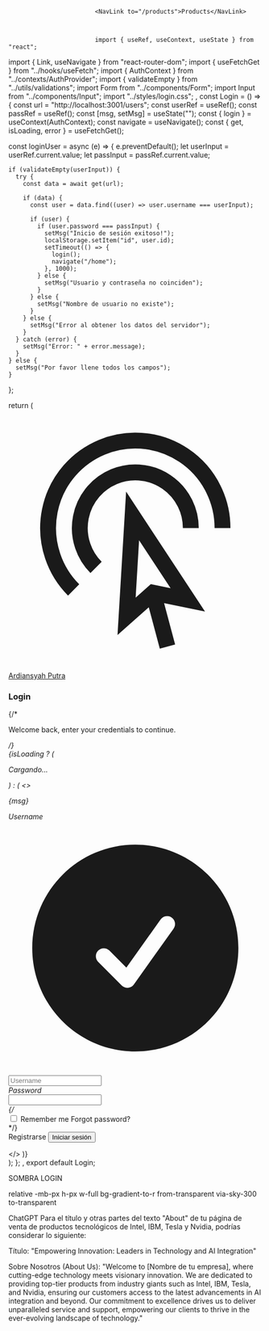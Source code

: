 
                            <NavLink to="/products">Products</NavLink>



                            import { useRef, useContext, useState } from "react";
import { Link, useNavigate } from "react-router-dom";
import { useFetchGet } from "../hooks/useFetch";
import { AuthContext } from "../contexts/AuthProvider";
import { validateEmpty } from "../utils/validations";
import Form from "../components/Form";
import Input from "../components/Input";
import "../styles/login.css";
,
const Login = () => {
  const url = "http://localhost:3001/users";
  const userRef = useRef();
  const passRef = useRef();
  const [msg, setMsg] = useState("");
  const { login } = useContext(AuthContext);
  const navigate = useNavigate();
  const { get, isLoading, error } = useFetchGet();

  const loginUser = async (e) => {
    e.preventDefault();
    let userInput = userRef.current.value;
    let passInput = passRef.current.value;

    if (validateEmpty(userInput)) {
      try {
        const data = await get(url);

        if (data) {
          const user = data.find((user) => user.username === userInput);

          if (user) {
            if (user.password === passInput) {
              setMsg("Inicio de sesión exitoso!");
              localStorage.setItem("id", user.id);
              setTimeout(() => {
                login();
                navigate("/home");
              }, 1000);
            } else {
              setMsg("Usuario y contraseña no coinciden");
            }
          } else {
            setMsg("Nombre de usuario no existe");
          }
        } else {
          setMsg("Error al obtener los datos del servidor");
        }
      } catch (error) {
        setMsg("Error: " + error.message);
      }
    } else {
      setMsg("Por favor llene todos los campos");
    }
  };

  return (
    <div className="bg-black text-white flex min-h-screen flex-col items-center pt-16 sm:justify-center sm:pt-0">
      <a href="#">
        <div className="text-foreground font-semibold text-2xl tracking-tighter mx-auto flex items-center gap-2">
          <div>
            <svg
              xmlns="http://www.w3.org/2000/svg"
              fill="none"
              viewBox="0 0 24 24"
              stroke-width="1.5"
              stroke="currentColor"
              className="w-6 h-6"
            >
              <path
                strokeLinecap="round"
                strokeLinejoin="round"
                d="M15.042 21.672 13.684 16.6m0 0-2.51 2.225.569-9.47 5.227 7.917-3.286-.672Zm-7.518-.267A8.25 8.25 0 1 1 20.25 10.5M8.288 14.212A5.25 5.25 0 1 1 17.25 10.5"
              />
            </svg>
          </div>
          Ardiansyah Putra
        </div>
      </a>
      <div className="relative mt-12 w-full max-w-lg sm:mt-10">
        <div className="relative -mb-px h-px w-full bg-gradient-to-r from-transparent via-sky-300 to-transparent"></div>
        <div className="mx-5 border dark:border-b-white/50 dark:border-t-white/50 border-b-white/20 sm:border-t-white/20 shadow-[20px_0_20px_20px] shadow-slate-500/10 dark:shadow-white/20 rounded-lg border-white/20 border-l-white/20 border-r-white/20 sm:shadow-sm lg:rounded-xl lg:shadow-none">
          <div className="flex flex-col p-6">
            <h3 className="text-xl font-semibold leading-6 tracking-tighter">Login</h3>
            {/* <p className="mt-1.5 text-sm font-medium text-white/50">
              Welcome back, enter your credentials to continue.
            </p> */}
          </div>
          <div className="p-6 pt-0">
            {isLoading ? (
              <p>Cargando...</p>
            ) : (
              <>
                <p className="mt-1.5 text-sm font-medium text-white/50 py-5">{msg}</p>
                <Form handleSubmit={loginUser}>
                  <div className="group relative rounded-lg border focus-within:border-sky-200 px-3 pb-1.5 pt-2.5 duration-200 focus-within:ring focus-within:ring-sky-300/30">
                    <div className="flex justify-between">
                      <label className="text-xs font-medium text-muted-foreground group-focus-within:text-white text-gray-400">
                        Username
                      </label>
                      <div className="absolute right-3 translate-y-2 text-green-200">
                        <svg
                          xmlns="http://www.w3.org/2000/svg"
                          viewBox="0 0 24 24"
                          fill="currentColor"
                          className="w-6 h-6"
                        >
                          <path
                            fillRule="evenodd"
                            d="M2.25 12c0-5.385 4.365-9.75 9.75-9.75s9.75 4.365 9.75 9.75-4.365 9.75-9.75 9.75S2.25 17.385 2.25 12Zm13.36-1.814a.75.75 0 1 0-1.22-.872l-3.236 4.53L9.53 12.22a.75.75 0 0 0-1.06 1.06l2.25 2.25a.75.75 0 0 0 1.14-.094l3.75-5.25Z"
                            clipRule="evenodd"
                          />
                        </svg>
                      </div>
                    </div>
                    <input
                      type="text"
                      ref={userRef}
                      name="username"
                      placeholder="Username"
                      autoComplete="off"
                      className="block w-full border-0 bg-transparent p-0 text-sm file:my-1 file:rounded-full file:border-0 file:bg-accent file:px-4 file:py-2 file:font-medium placeholder:text-muted-foreground/90 focus:outline-none focus:ring-0 sm:leading-7 text-foreground"
                    />
                  </div>
                  <div className="mt-4">
                    <div className="group relative rounded-lg border focus-within:border-sky-200 px-3 pb-1.5 pt-2.5 duration-200 focus-within:ring focus-within:ring-sky-300/30">
                      <div className="flex justify-between">
                        <label className="text-xs font-medium text-muted-foreground group-focus-within:text-white text-gray-400">
                          Password
                        </label>
                      </div>
                      <div className="flex items-center">
                        <input
                          type="password"
                          ref={passRef}
                          name="password"
                          className="block w-full border-0 bg-transparent p-0 text-sm file:my-1 placeholder:text-muted-foreground/90 focus:outline-none focus:ring-0 focus:ring-teal-500 sm:leading-7 text-foreground"
                        />
                      </div>
                    </div>
                  </div>
                  {/* <div className="mt-4 flex items-center justify-between">
                    <label className="flex items-center gap-2">
                      <input
                        type="checkbox"
                        name="remember"
                        className="outline-none focus:outline focus:outline-sky-300"
                      />
                      <span className="text-xs">Remember me</span>
                    </label>
                    <Link
                      to="/forgot-password"
                      className="text-sm font-medium text-foreground underline"
                    >
                      Forgot password?
                    </Link>
                  </div> */}
                  <div className="mt-4 flex items-center justify-end gap-x-2">
                    <Link
                      to="/signup"
                      className="inline-flex items-center justify-center rounded-md text-sm font-medium transition-all focus-visible:outline-none focus-visible:ring-2 focus-visible:ring-ring focus-visible:ring-offset-2 disabled:pointer-events-none disabled:opacity-50 hover:bg-accent hover:ring hover:ring-white h-10 px-4 py-2 duration-200"
                    >
                      Registrarse
                    </Link>
                    <button
                      className="font-semibold hover:bg-black hover:text-white hover:ring hover:ring-white transition duration-300 inline-flex items-center justify-center rounded-md text-sm focus-visible:outline-none focus-visible:ring-2 focus-visible:ring-offset-2 disabled:pointer-events-none disabled:opacity-50 bg-white text-black h-10 px-4 py-2"
                      type="submit"
                    >
                      Iniciar sesión
                    </button>
                  </div>
                </Form>
              </>
            )}
          </div>
        </div>
      </div>
    </div>
  );
};
,
export default Login;








SOMBRA LOGIN

relative -mb-px h-px w-full bg-gradient-to-r from-transparent via-sky-300 to-transparent




ChatGPT
Para el título y otras partes del texto "About" de tu página de venta de productos tecnológicos de Intel, IBM, Tesla y Nvidia, podrías considerar lo siguiente:

Título:
"Empowering Innovation: Leaders in Technology and AI Integration"

Sobre Nosotros (About Us):
"Welcome to [Nombre de tu empresa], where cutting-edge technology meets visionary innovation. We are dedicated to providing top-tier products from industry giants such as Intel, IBM, Tesla, and Nvidia, ensuring our customers access to the latest advancements in AI integration and beyond. Our commitment to excellence drives us to deliver unparalleled service and support, empowering our clients to thrive in the ever-evolving landscape of technology."
